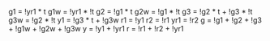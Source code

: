 g1 = !yr1 * t
g1w = !yr1 * !t
g2 = !g1 * t
g2w = !g1 * !t
g3 = !g2 * t + !g3 * !t
g3w = !g2 * !t
y1 = !g3 * t + !g3w
r1 = !y1
r2 = !r1
yr1 = !r2
g = !g1 + !g2 + !g3 + !g1w + !g2w + !g3w
y = !y1 + !yr1
r = !r1 + !r2 + !yr1